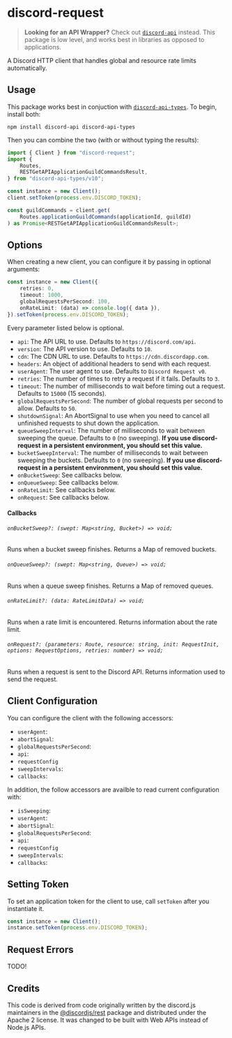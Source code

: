 # discord-request

> **Looking for an API Wrapper?**
> Check out [`discord-api`](https://www.npmjs.com/package/discord-api) instead. This package is low level, and works best in libraries as opposed to applications.

A Discord HTTP client that handles global and resource rate limits automatically.

## Usage

This package works best in conjuction with [`discord-api-types`](https://www.npmjs.com/package/discord-api-types). To begin, install both:

    npm install discord-api discord-api-types

Then you can combine the two (with or without typing the results):

```ts
import { Client } from "discord-request";
import {
	Routes,
	RESTGetAPIApplicationGuildCommandsResult,
} from "discord-api-types/v10";

const instance = new Client();
client.setToken(process.env.DISCORD_TOKEN);

const guildCommands = client.get(
	Routes.applicationGuildCommands(applicationId, guildId)
) as Promise<RESTGetAPIApplicationGuildCommandsResult>;
```

## Options

When creating a new client, you can configure it by passing in optional arguments:

```ts
const instance = new Client({
	retries: 0,
	timeout: 1000,
	globalRequestsPerSecond: 100,
	onRateLimit: (data) => console.log({ data }),
}).setToken(process.env.DISCORD_TOKEN);
```

Every parameter listed below is optional.

- `api`: The API URL to use. Defaults to `https://discord.com/api`.
- `version`: The API version to use. Defaults to `10`.
- `cdn`: The CDN URL to use. Defaults to `https://cdn.discordapp.com`.
- `headers`: An object of additional headers to send with each request.
- `userAgent`: The user agent to use. Defaults to `Discord Request v0`.
- `retries`: The number of times to retry a request if it fails. Defaults to `3`.
- `timeout`: The number of milliseconds to wait before timing out a request. Defaults to `15000` (15 seconds).
- `globalRequestsPerSecond`: The number of global requests per second to allow. Defaults to `50`.
- `shutdownSignal`: An AbortSignal to use when you need to cancel all unfinished requests to shut down the application.
- `queueSweepInterval`: The number of milliseconds to wait between sweeping the queue. Defaults to `0` (no sweeping). **If you use discord-request in a persistent environment, you should set this value.**
- `bucketSweepInterval`: The number of milliseconds to wait between sweeping the buckets. Defaults to `0` (no sweeping). **If you use discord-request in a persistent environment, you should set this value.**
- `onBucketSweep`: See callbacks below.
- `onQueueSweep`: See callbacks below.
- `onRateLimit`: See callbacks below.
- `onRequest`: See callbacks below.

#### Callbacks

###### `onBucketSweep?: (swept: Map<string, Bucket>) => void;`

Runs when a bucket sweep finishes. Returns a Map of removed buckets.

###### `onQueueSweep?: (swept: Map<string, Queue>) => void;`

Runs when a queue sweep finishes. Returns a Map of removed queues.

###### `onRateLimit?: (data: RateLimitData) => void;`

Runs when a rate limit is encountered. Returns information about the rate limit.

###### `onRequest?: (parameters: Route, resource: string, init: RequestInit, options: RequestOptions, retries: number) => void;`

Runs when a request is sent to the Discord API. Returns information used to send the request.

## Client Configuration

You can configure the client with the following accessors:

- `userAgent`:
- `abortSignal`:
- `globalRequestsPerSecond`:
- `api`:
- `requestConfig`
- `sweepIntervals`:
- `callbacks`:

In addition, the follow accessors are availble to read current configuration with:

- `isSweeping`:
- `userAgent`:
- `abortSignal`:
- `globalRequestsPerSecond`:
- `api`:
- `requestConfig`
- `sweepIntervals`:
- `callbacks`:

## Setting Token

To set an application token for the client to use, call `setToken` after you instantiate it.

```ts
const instance = new Client();
instance.setToken(process.env.DISCORD_TOKEN);
```

## Request Errors

TODO!

## Credits

This code is derived from code originally written by the discord.js maintainers in the [@discordjs/rest](https://www.npmjs.com/package/@discordjs/rest) package and distributed under the Apache 2 license. It was changed to be built with Web APIs instead of Node.js APIs.
